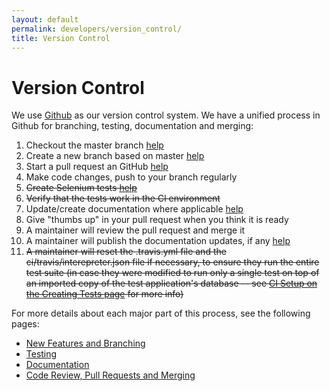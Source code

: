 ```yaml
---
layout: default
permalink: developers/version_control/
title: Version Control
---
```


# Version Control

We use [Github](http://www.github.com/jegelstaff/formulize/) as our version control system.  We have a unified process in Github for branching, testing, documentation and merging:

1. Checkout the master branch [help](./branching)
2. Create a new branch based on master [help](./branching)
3. Start a pull request an GitHub [help](./branching)
4. Make code changes, push to your branch regularly
5. ~~Create Selenium tests [help](./testing/creating_tests)~~
6. ~~Verify that the tests work in the Cl environment~~
7. Update/create documentation where applicable [help](./documentation)
8. Give "thumbs up" in your pull request when you think it is ready
9. A maintainer will review the pull request and merge it
10. A maintainer will publish the documentation updates, if any [help](../github_pages)
11. ~~A maintainer will reset the .travis.yml file and the ci/travis/interepreter.json file if necessary, to ensure they run the entire test suite (in case they were modified to run only a single test on top of an imported copy of the test application's database -- see [CI Setup on the Creating Tests page](testing/creating_tests) for more info)~~

For more details about each major part of this process, see the following pages:

* [New Features and Branching](branching)
* [Testing](testing)
* [Documentation](documentation)
* [Code Review, Pull Requests and Merging](merging)
